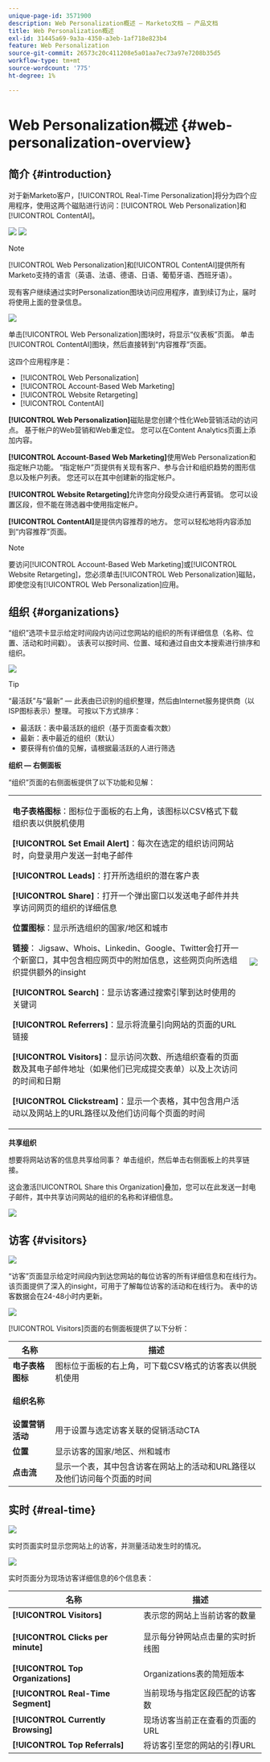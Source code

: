 ```yaml
---
unique-page-id: 3571900
description: Web Personalization概述 — Marketo文档 — 产品文档
title: Web Personalization概述
exl-id: 31445a69-9a3a-4350-a3eb-1af718e823b4
feature: Web Personalization
source-git-commit: 26573c20c411208e5a01aa7ec73a97e7208b35d5
workflow-type: tm+mt
source-wordcount: '775'
ht-degree: 1%

---
```


# Web Personalization概述 {#web-personalization-overview}

## 简介 {#introduction}

对于新Marketo客户，[!UICONTROL Real-Time Personalization]将分为四个应用程序，使用这两个磁贴进行访问：[!UICONTROL Web Personalization]和[!UICONTROL ContentAI]。

![](assets/pasted-image-at-2016-03-23-02-45-pm.png) ![](assets/mlm-homepage-content-ai-281-29.png)

>[!NOTE]
>
>[!UICONTROL Web Personalization]和[!UICONTROL ContentAI]提供所有Marketo支持的语言（英语、法语、德语、日语、葡萄牙语、西班牙语）。

现有客户继续通过实时Personalization图块访问应用程序，直到续订为止，届时将使用上面的登录信息。

![](assets/image2016-2-9-8-3a52-3a32.png)

单击[!UICONTROL Web Personalization]图块时，将显示“仪表板”页面。 单击[!UICONTROL ContentAI]图块，然后直接转到“内容推荐”页面。

这四个应用程序是：

* [!UICONTROL Web Personalization]
* [!UICONTROL Account-Based Web Marketing]
* [!UICONTROL Website Retargeting]
* [!UICONTROL ContentAI]

**[!UICONTROL Web Personalization]**&#x200B;磁贴是您创建个性化Web营销活动的访问点。 基于帐户的Web营销和Web重定位。 您可以在Content Analytics页面上添加内容。

**[!UICONTROL Account-Based Web Marketing]**&#x200B;使用Web Personalization和指定帐户功能。 “指定帐户”页提供有关现有客户、参与合计和组织趋势的图形信息以及帐户列表。 您还可以在其中创建新的指定帐户。

**[!UICONTROL Website Retargeting]**&#x200B;允许您向分段受众进行再营销。 您可以设置区段，但不能在筛选器中使用指定帐户。

**[!UICONTROL ContentAI]**&#x200B;是提供内容推荐的地方。 您可以轻松地将内容添加到“内容推荐”页面。

>[!NOTE]
>
>要访问[!UICONTROL Account-Based Web Marketing]或[!UICONTROL Website Retargeting]，您必须单击[!UICONTROL Web Personalization]磁贴，即使您没有[!UICONTROL Web Personalization]应用。

## 组织 {#organizations}

“组织”选项卡显示给定时间段内访问过您网站的组织的所有详细信息（名称、位置、活动和时间戳）。 该表可以按时间、位置、域和通过自由文本搜索进行排序和组织。

![](assets/image2014-11-10-19-3a23-3a18.png)

>[!TIP]
>
>“最活跃”与“最新” — 此表由已识别的组织整理，然后由Internet服务提供商（以ISP图标表示）整理。 可按以下方式排序：
>
>* 最活跃：表中最活跃的组织（基于页面查看次数）
>* 最新：表中最近的组织（默认）
>* 要获得有价值的见解，请根据最活跃的人进行筛选

**组织 — 右侧面板**

“组织”页面的右侧面板提供了以下功能和见解：

<table>
 <tbody>
  <tr>
   <td><p><strong>电子表格图标</strong>：图标位于面板的右上角，该图标以CSV格式下载组织表以供脱机使用</p><p><strong>[!UICONTROL Set Email Alert]</strong>：每次在选定的组织访问网站时，向登录用户发送一封电子邮件</p><p><strong>[!UICONTROL Leads]</strong>：打开所选组织的潜在客户表</p><p><strong>[!UICONTROL Share]</strong>：打开一个弹出窗口以发送电子邮件并共享访问网页的组织的详细信息</p><p><strong>位置图标</strong>：显示所选组织的国家/地区和城市</p><p><strong>链接</strong>： Jigsaw、Whois、Linkedin、Google、Twitter会打开一个新窗口，其中包含相应网页中的附加信息，这些网页向所选组织提供额外的insight</p><p><strong>[!UICONTROL Search]</strong>：显示访客通过搜索引擎到达时使用的关键词</p><p><strong>[!UICONTROL Referrers]</strong>：显示将流量引向网站的页面的URL链接</p><p><strong>[!UICONTROL Visitors]</strong>：显示访问次数、所选组织查看的页面数及其电子邮件地址（如果他们已完成提交表单）以及上次访问的时间和日期</p><p><strong>[!UICONTROL Clickstream]</strong>：显示一个表格，其中包含用户活动以及网站上的URL路径以及他们访问每个页面的时间</p></td>
   <td><img src="assets/image2014-11-10-19-3a22-3a47.png" data-linked-resource-id="5046291" data-linked-resource-type="attachment" data-base-url="https://docs.marketo.com" data-linked-resource-container-id="3571900"></td>
  </tr>
 </tbody>
</table>

**共享组织**

想要将网站访客的信息共享给同事？ 单击组织，然后单击右侧面板上的共享链接。

这会激活[!UICONTROL Share this Organization]叠加，您可以在此发送一封电子邮件，其中共享访问网站的组织的名称和详细信息。

![](assets/image2014-11-10-19-3a25-3a42.png)

## 访客 {#visitors}

![](assets/wp-vis.jpg)

“访客”页面显示给定时间段内到达您网站的每位访客的所有详细信息和在线行为。 该页面提供了深入的insight，可用于了解每位访客的活动和在线行为。 表中的访客数据会在24-48小时内更新。

![](assets/image2014-11-10-19-3a45-3a49.png)

[!UICONTROL Visitors]页面的右侧面板提供了以下分析：

<table>
 <thead>
  <tr>
   <th colspan="1" rowspan="1">名称</th>
   <th colspan="1" rowspan="1">描述</th>
  </tr>
 </thead>
 <tbody>
  <tr>
   <td colspan="1" rowspan="1"><strong>电子表格图标</strong></td>
   <td colspan="1" rowspan="1">图标位于面板的右上角，可下载CSV格式的访客表以供脱机使用</td>
  </tr>
  <tr>
   <td colspan="1" rowspan="1"><p><strong>组织名称</strong></p></td>
   <td colspan="1" rowspan="1"> </td>
  </tr>
  <tr>
   <td colspan="1" rowspan="1"><strong>设置营销活动</strong></td>
   <td colspan="1" rowspan="1">用于设置与选定访客关联的促销活动CTA</td>
  </tr>
  <tr>
   <td colspan="1"><strong>位置</strong></td>
   <td colspan="1">显示访客的国家/地区、州和城市</td>
  </tr>
  <tr>
   <td colspan="1" rowspan="1"><strong>点击流</strong></td>
   <td colspan="1" rowspan="1">显示一个表，其中包含访客在网站上的活动和URL路径以及他们访问每个页面的时间</td>
  </tr>
 </tbody>
</table>

## 实时 {#real-time}

![](assets/wp-real.jpg)

实时页面实时显示您网站上的访客，并测量活动发生时的情况。

![](assets/image2014-11-10-19-3a49-3a55.png)

实时页面分为现场访客详细信息的6个信息表：

<table>
 <thead>
  <tr>
   <th colspan="1" rowspan="1">名称</th>
   <th colspan="1" rowspan="1">描述</th>
  </tr>
 </thead>
 <tbody>
  <tr>
   <td colspan="1" rowspan="1"><strong>[!UICONTROL Visitors]</strong></td>
   <td colspan="1" rowspan="1"> 表示您的网站上当前访客的数量</td>
  </tr>
  <tr>
   <td colspan="1" rowspan="1"><p><strong>[!UICONTROL Clicks per minute]</strong></p></td>
   <td colspan="1" rowspan="1"> 显示每分钟网站点击量的实时折线图</td>
  </tr>
  <tr>
   <td colspan="1" rowspan="1"><strong>[!UICONTROL Top Organizations]</strong></td>
   <td colspan="1" rowspan="1">Organizations表的简短版本</td>
  </tr>
  <tr>
   <td colspan="1"><strong>[!UICONTROL Real-Time Segment]</strong></td>
   <td colspan="1">当前现场与指定区段匹配的访客数</td>
  </tr>
  <tr>
   <td colspan="1"><strong>[!UICONTROL Currently Browsing]</strong></td>
   <td colspan="1">现场访客当前正在查看的页面的URL</td>
  </tr>
  <tr>
   <td colspan="1" rowspan="1"><strong>[!UICONTROL Top Referrals]</strong></td>
   <td colspan="1" rowspan="1">将访客引至您的网站的引荐URL</td>
  </tr>
 </tbody>
</table>
